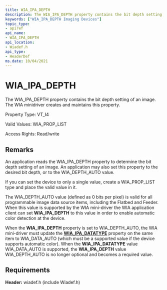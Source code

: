 ```yaml
---
title: WIA_IPA_DEPTH
description: The WIA_IPA_DEPTH property contains the bit depth setting of an image. The WIA minidriver creates and maintains this property.
keywords: ["WIA_IPA_DEPTH Imaging Devices"]
topic_type:
- apiref
api_name:
- WIA_IPA_DEPTH
api_location:
- Wiadef.h
api_type:
- HeaderDef
ms.date: 10/04/2021
---
```


# WIA_IPA_DEPTH

The WIA_IPA_DEPTH property contains the bit depth setting of an image. The WIA minidriver creates and maintains this property.

Property Type: VT_I4

Valid Values: WIA_PROP_LIST

Access Rights: Read/write

## Remarks

An application reads the WIA_IPA_DEPTH property to determine the bit depth setting of an image. An application may also set this property to the desired bit depth, or to the WIA_DEPTH_AUTO value.

If you can set the device to only a single value, create a WIA_PROP_LIST type and place the valid value in it.

The WIA_DEPTH_AUTO value (defined as 0 bits per pixel) is valid for all programmable image data source items, including the Flatbed and Feeder. When this value is supported by the WIA mini-driver the WIA application client can set **WIA_IPA_DEPTH** to this value in order to enable automatic color detection at the device.

When the **WIA_IPA_DEPTH** property is set to WIA_DEPTH_AUTO, the WIA mini-driver must update the [**WIA_IPA_DATATYPE**](wia-ipa-datatype.md) property on the same item to WIA_DATA_AUTO (which must be a supported value if the device supports automatic color). When the **WIA_IPA_DATATYPE** value WIA_DATA_AUTO is supported, the **WIA_IPA_DEPTH** value WIA_DEPTH_AUTO is no longer optional and becomes a required value.

## Requirements

**Header:** wiadef.h (include Wiadef.h)
